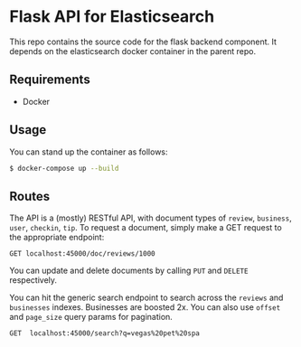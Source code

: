 # Flask API for Elasticsearch
This repo contains the source code for the flask backend component.  It depends on the elasticsearch docker container in the parent repo.

## Requirements
* Docker

## Usage
You can stand up the container as follows:

```bash
$ docker-compose up --build
```

## Routes
The API is a (mostly) RESTful API, with document types of `review`, `business`, `user`, `checkin`, `tip`.
To request a document, simply make a GET request to the appropriate endpoint:

```
GET localhost:45000/doc/reviews/1000
```

You can update and delete documents by calling `PUT` and `DELETE` respectively.

You can hit the generic search endpoint to search across the `reviews` and `businesses` indexes.
Businesses are boosted 2x.  You can also use `offset` and `page_size` query params for pagination.

``` 
GET  localhost:45000/search?q=vegas%20pet%20spa
```